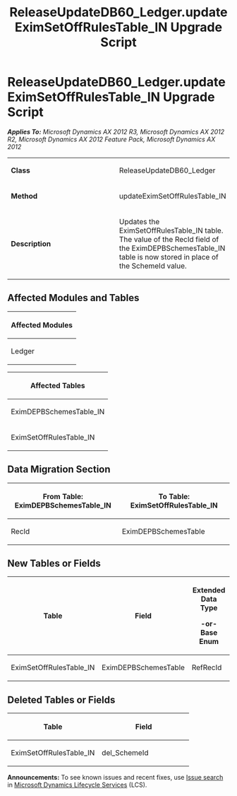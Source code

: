 ﻿---
title: ReleaseUpdateDB60_Ledger.updateEximSetOffRulesTable_IN Upgrade Script
TOCTitle: ReleaseUpdateDB60_Ledger.updateEximSetOffRulesTable_IN Upgrade Script
ms:assetid: c482dabd-0eb4-a437-e554-550d0f1843a6
ms:mtpsurl: https://msdn.microsoft.com/en-us/library/JJ686860(v=AX.60)
ms:contentKeyID: 49711057
ms.date: 05/18/2015
mtps_version: v=AX.60
---

# ReleaseUpdateDB60\_Ledger.updateEximSetOffRulesTable\_IN Upgrade Script 


_**Applies To:** Microsoft Dynamics AX 2012 R3, Microsoft Dynamics AX 2012 R2, Microsoft Dynamics AX 2012 Feature Pack, Microsoft Dynamics AX 2012_

<table>
<colgroup>
<col style="width: 50%" />
<col style="width: 50%" />
</colgroup>
<tbody>
<tr class="odd">
<td><p><strong>Class</strong></p></td>
<td><p>ReleaseUpdateDB60_Ledger</p></td>
</tr>
<tr class="even">
<td><p><strong>Method</strong></p></td>
<td><p>updateEximSetOffRulesTable_IN</p></td>
</tr>
<tr class="odd">
<td><p><strong>Description</strong></p></td>
<td><p>Updates the EximSetOffRulesTable_IN table. The value of the RecId field of the EximDEPBSchemesTable_IN table is now stored in place of the SchemeId value.</p></td>
</tr>
</tbody>
</table>


## Affected Modules and Tables

<table>
<colgroup>
<col style="width: 100%" />
</colgroup>
<thead>
<tr class="header">
<th><p>Affected Modules</p></th>
</tr>
</thead>
<tbody>
<tr class="odd">
<td><p>Ledger</p></td>
</tr>
</tbody>
</table>


<table>
<colgroup>
<col style="width: 100%" />
</colgroup>
<thead>
<tr class="header">
<th><p>Affected Tables</p></th>
</tr>
</thead>
<tbody>
<tr class="odd">
<td><p>EximDEPBSchemesTable_IN</p></td>
</tr>
<tr class="even">
<td><p>EximSetOffRulesTable_IN</p></td>
</tr>
</tbody>
</table>


## Data Migration Section

<table>
<colgroup>
<col style="width: 50%" />
<col style="width: 50%" />
</colgroup>
<thead>
<tr class="header">
<th><p>From Table: EximDEPBSchemesTable_IN</p></th>
<th><p>To Table: EximSetOffRulesTable_IN</p></th>
</tr>
</thead>
<tbody>
<tr class="odd">
<td><p>RecId</p></td>
<td><p>EximDEPBSchemesTable</p></td>
</tr>
</tbody>
</table>


## New Tables or Fields

<table>
<colgroup>
<col style="width: 33%" />
<col style="width: 33%" />
<col style="width: 33%" />
</colgroup>
<thead>
<tr class="header">
<th><p>Table</p></th>
<th><p>Field</p></th>
<th><p>Extended Data Type</p>
<p>-or- Base Enum</p></th>
</tr>
</thead>
<tbody>
<tr class="odd">
<td><p>EximSetOffRulesTable_IN</p></td>
<td><p>EximDEPBSchemesTable</p></td>
<td><p>RefRecId</p></td>
</tr>
</tbody>
</table>


## Deleted Tables or Fields

<table>
<colgroup>
<col style="width: 50%" />
<col style="width: 50%" />
</colgroup>
<thead>
<tr class="header">
<th><p>Table</p></th>
<th><p>Field</p></th>
</tr>
</thead>
<tbody>
<tr class="odd">
<td><p>EximSetOffRulesTable_IN</p></td>
<td><p>del_SchemeId</p></td>
</tr>
</tbody>
</table>

  
**Announcements:** To see known issues and recent fixes, use [Issue search](http://go.microsoft.com/fwlink/?linkid=389258) in [Microsoft Dynamics Lifecycle Services](http://go.microsoft.com/fwlink/?linkid=306505) (LCS).

